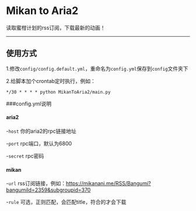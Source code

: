 # Mikan to Aria2
读取蜜柑计划的rss订阅，下载最新的动画！

---

## 使用方式

1.修改`config/config.default.yml`，重命名为`config.yml`保存到`config`文件夹下

2.给脚本加个crontab定时执行，例如：
```
*/30 * * * * python MikanToAria2/main.py
```

###config.yml说明

#### aria2

-`host` 你的aria2的rpc链接地址

-`port` rpc端口，默认为6800

-`secret` rpc密码

#### mikan

-`url` rss订阅链接，例如：https://mikanani.me/RSS/Bangumi?bangumiId=2359&subgroupid=370

-`rule` 可选，正则匹配，会匹配title，符合的才会下载



